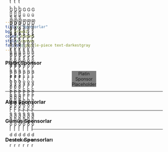 ```yaml
---
title: "Sponsorlar"
bg: brown2
color: brown5
style: center
fa-icon: puzzle-piece text-darkestgray
---
```

### **Platin Sponsor**
<center>
  <figure style="margin:0; margin-bottom:1em; padding:0; text-align:center; display:table;">
    <img src="../img/sponsor_placeholder.jpg" alt="" style="display:block; max-width:100%; margin:auto; padding:auto;"/>
    <figcaption style="background: rgba(0,0,0,0.5); display:table-caption; caption-side:bottom;">Platin Sponsor Placeholder</figcaption>
  </figure>
</center>

-------------------------

### **Altın Sponsorlar**
<center>
  <figure style="margin:0; margin-left:1em; margin-bottom:1em; padding:0; float:left; text-align:center; position:relative; background:#000">
    <img src="../img/sponsor_placeholder.jpg" alt="" style="display:block; max-width:100%; margin:auto; padding:auto;"/>
    <figcaption style="position:absolute; left:0; bottom:0; width:100%; background: rgba(255,255,255,0.5);">Altın Sponsor Placeholder</figcaption>
  </figure>
  <figure style="margin:0; margin-left:1em; margin-bottom:1em; padding:0; float:left; text-align:center; position:relative; background:#000">
    <img src="../img/sponsor_placeholder.jpg" alt="" style="display:block; max-width:100%; margin:auto; padding:auto;"/>
    <figcaption style="position:absolute; left:0; bottom:0; width:100%; background: rgba(255,255,255,0.5);">Altın Sponsor Placeholder</figcaption>
  </figure>
  <figure style="margin:0; margin-left:1em; margin-bottom:1em; padding:0; float:left; text-align:center; position:relative; background:#000">
    <img src="../img/sponsor_placeholder.jpg" alt="" style="display:block; max-width:100%; margin:auto; padding:auto;"/>
    <figcaption style="position:absolute; left:0; bottom:0; width:100%; background: rgba(255,255,255,0.5);">Altın Sponsor Placeholder</figcaption>
  </figure>
</center>

-------------------------

### **Gümüş Sponsorlar**
<center>
  <figure style="margin:0; margin-left:1em; margin-bottom:1em; padding:0; float:left; text-align:center; position:relative; background:#000">
    <img src="../img/sponsor_placeholder.jpg" alt="" style="display:block; max-width:100%; margin:auto; padding:auto;"/>
    <figcaption style="position:absolute; left:0; bottom:0; width:100%; background: rgba(255,255,255,0.5);">Gümüş Sponsor Placeholder</figcaption>
  </figure>
  <figure style="margin:0; margin-left:1em; margin-bottom:1em; padding:0; float:left; text-align:center; position:relative; background:#000">
    <img src="../img/sponsor_placeholder.jpg" alt="" style="display:block; max-width:100%; margin:auto; padding:auto;"/>
    <figcaption style="position:absolute; left:0; bottom:0; width:100%; background: rgba(255,255,255,0.5);">Gümüş Sponsor Placeholder</figcaption>
  </figure>
  <figure style="margin:0; margin-left:1em; margin-bottom:1em; padding:0; float:left; text-align:center; position:relative; background:#000">
    <img src="../img/sponsor_placeholder.jpg" alt="" style="display:block; max-width:100%; margin:auto; padding:auto;"/>
    <figcaption style="position:absolute; left:0; bottom:0; width:100%; background: rgba(255,255,255,0.5);">Gümüş Sponsor Placeholder</figcaption>
  </figure>
</center>
<center>
  <figure style="margin:0; margin-left:1em; margin-bottom:1em; padding:0; float:left; text-align:center; position:relative; background:#000">
    <img src="../img/sponsor_placeholder.jpg" alt="" style="display:block; max-width:100%; margin:auto; padding:auto;"/>
    <figcaption style="position:absolute; left:0; bottom:0; width:100%; background: rgba(255,255,255,0.5);">Gümüş Sponsor Placeholder</figcaption>
  </figure>
  <figure style="margin:0; margin-left:1em; margin-bottom:1em; padding:0; float:left; text-align:center; position:relative; background:#000">
    <img src="../img/sponsor_placeholder.jpg" alt="" style="display:block; max-width:100%; margin:auto; padding:auto;"/>
    <figcaption style="position:absolute; left:0; bottom:0; width:100%; background: rgba(255,255,255,0.5);">Gümüş Sponsor Placeholder</figcaption>
  </figure>
  <figure style="margin:0; margin-left:1em; margin-bottom:1em; padding:0; float:left; text-align:center; position:relative; background:#000">
    <img src="../img/sponsor_placeholder.jpg" alt="" style="display:block; max-width:100%; margin:auto; padding:auto;"/>
    <figcaption style="position:absolute; left:0; bottom:0; width:100%; background: rgba(255,255,255,0.5);">Gümüş Sponsor Placeholder</figcaption>
  </figure>
</center>

-------------------------

### **Destek Sponsorları**

<center>
  <figure style="margin:0; margin-left:1em; margin-bottom:1em; padding:0; float:left; text-align:center; position:relative; background:#000">
    <img src="../img/sponsor_placeholder.jpg" alt="" style="display:block; max-width:100%; margin:auto; padding:auto;"/>
    <figcaption style="position:absolute; left:0; bottom:0; width:100%; background: rgba(255,255,255,0.5);">Destek Sponsor Placeholder</figcaption>
  </figure>
  <figure style="margin:0; margin-left:1em; margin-bottom:1em; padding:0; float:left; text-align:center; position:relative; background:#000">
    <img src="../img/sponsor_placeholder.jpg" alt="" style="display:block; max-width:100%; margin:auto; padding:auto;"/>
    <figcaption style="position:absolute; left:0; bottom:0; width:100%; background: rgba(255,255,255,0.5);">Destek Sponsor Placeholder</figcaption>
  </figure>
  <figure style="margin:0; margin-left:1em; margin-bottom:1em; padding:0; float:left; text-align:center; position:relative; background:#000">
    <img src="../img/sponsor_placeholder.jpg" alt="" style="display:block; max-width:100%; margin:auto; padding:auto;"/>
    <figcaption style="position:absolute; left:0; bottom:0; width:100%; background: rgba(255,255,255,0.5);">Destek Sponsor Placeholder</figcaption>
  </figure>
</center>
<center>
  <figure style="margin:0; margin-left:1em; margin-bottom:1em; padding:0; float:left; text-align:center; position:relative; background:#000">
    <img src="../img/sponsor_placeholder.jpg" alt="" style="display:block; max-width:100%; margin:auto; padding:auto;"/>
    <figcaption style="position:absolute; left:0; bottom:0; width:100%; background: rgba(255,255,255,0.5);">Destek Sponsor Placeholder</figcaption>
  </figure>
  <figure style="margin:0; margin-left:1em; margin-bottom:1em; padding:0; float:left; text-align:center; position:relative; background:#000">
    <img src="../img/sponsor_placeholder.jpg" alt="" style="display:block; max-width:100%; margin:auto; padding:auto;"/>
    <figcaption style="position:absolute; left:0; bottom:0; width:100%; background: rgba(255,255,255,0.5);">Destek Sponsor Placeholder</figcaption>
  </figure>
  <figure style="margin:0; margin-left:1em; margin-bottom:1em; padding:0; float:left; text-align:center; position:relative; background:#000">
    <img src="../img/sponsor_placeholder.jpg" alt="" style="display:block; max-width:100%; margin:auto; padding:auto;"/>
    <figcaption style="position:absolute; left:0; bottom:0; width:100%; background: rgba(255,255,255,0.5);">Destek Sponsor Placeholder</figcaption>
  </figure>
</center>
